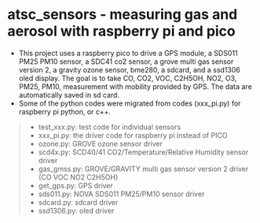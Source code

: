 # atsc_sensors - measuring gas and aerosol with raspberry pi and pico 
* This project uses a raspberry pico to drive a GPS module, a SDS011 PM25 PM10 sensor, a SDC41 co2 sensor, a grove multi gas sensor version 2, a gravity ozone sensor, bme280, a sdcard, and a ssd1306 oled display. The goal is to take CO, CO2, VOC, C2H5OH, NO2, O3, PM25, PM10, measurement with mobility provided by GPS. The data are automatically saved in sd card. 
* Some of the python codes were migrated from codes (xxx_pi.py) for raspberry pi python, or c++.
> * test_xxx.py: test code for individual sensors
> * xxx_pi.py: the driver code for raspberry pi instead of PICO 
> * ozone.py: GROVE ozone sensor driver
> * scd4x.py: SCD40/41 CO2/Temperature/Relative Humidity sensor driver
> * gas_gmss.py: GROVE/GRAVITY multi gas sensor version 2 driver (CO VOC NO2 C2H5OH)
> * get_gps.py: GPS driver
> * sds011.py: NOVA SDS011 PM25/PM10 sensor driver
> * sdcard.py: sdcard driver
> * ssd1306.py: oled driver
